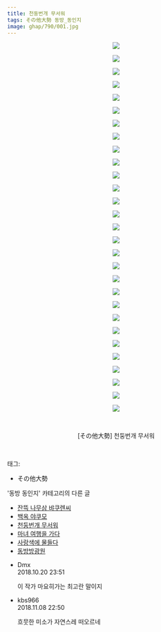 ```yaml
---
title: 천둥번개 무서워
tags: その他大勢 동방_동인지
image: ghap/790/001.jpg
---
```

<div class="article">
<p style="text-align: center; clear: none; float: none;"><img src="{{ site.nasurl }}/ghap/790/001.jpg"/></p>
<p style="text-align: center; clear: none; float: none;"><img src="{{ site.nasurl }}/ghap/790/002.jpg"/></p>
<p style="text-align: center; clear: none; float: none;"><img src="{{ site.nasurl }}/ghap/790/003.jpg"/></p>
<p style="text-align: center; clear: none; float: none;"><img src="{{ site.nasurl }}/ghap/790/004.jpg"/></p>
<p style="text-align: center; clear: none; float: none;"><img src="{{ site.nasurl }}/ghap/790/005.jpg"/></p>
<p style="text-align: center; clear: none; float: none;"><img src="{{ site.nasurl }}/ghap/790/006.jpg"/></p>
<p style="text-align: center; clear: none; float: none;"><img src="{{ site.nasurl }}/ghap/790/007.jpg"/></p>
<p style="text-align: center; clear: none; float: none;"><img src="{{ site.nasurl }}/ghap/790/008.jpg"/></p>
<p style="text-align: center; clear: none; float: none;"><img src="{{ site.nasurl }}/ghap/790/009.jpg"/></p>
<p style="text-align: center; clear: none; float: none;"><img src="{{ site.nasurl }}/ghap/790/010.jpg"/></p>
<p style="text-align: center; clear: none; float: none;"><img src="{{ site.nasurl }}/ghap/790/011.jpg"/></p>
<p style="text-align: center; clear: none; float: none;"><img src="{{ site.nasurl }}/ghap/790/012.jpg"/></p>
<p style="text-align: center; clear: none; float: none;"><img src="{{ site.nasurl }}/ghap/790/013.jpg"/></p>
<p style="text-align: center; clear: none; float: none;"><img src="{{ site.nasurl }}/ghap/790/014.jpg"/></p>
<p style="text-align: center; clear: none; float: none;"><img src="{{ site.nasurl }}/ghap/790/015.jpg"/></p>
<p style="text-align: center; clear: none; float: none;"><img src="{{ site.nasurl }}/ghap/790/016.jpg"/></p>
<p style="text-align: center; clear: none; float: none;"><img src="{{ site.nasurl }}/ghap/790/017.jpg"/></p>
<p style="text-align: center; clear: none; float: none;"><img src="{{ site.nasurl }}/ghap/790/018.jpg"/></p>
<p style="text-align: center; clear: none; float: none;"><img src="{{ site.nasurl }}/ghap/790/019.jpg"/></p>
<p style="text-align: center; clear: none; float: none;"><img src="{{ site.nasurl }}/ghap/790/020.jpg"/></p>
<p style="text-align: center; clear: none; float: none;"><img src="{{ site.nasurl }}/ghap/790/021.jpg"/></p>
<p style="text-align: center; clear: none; float: none;"><img src="{{ site.nasurl }}/ghap/790/022.jpg"/></p>
<p style="text-align: center; clear: none; float: none;"><img src="{{ site.nasurl }}/ghap/790/023.jpg"/></p>
<p style="text-align: center; clear: none; float: none;"><img src="{{ site.nasurl }}/ghap/790/024.jpg"/></p>
<p style="text-align: center; clear: none; float: none;"><img src="{{ site.nasurl }}/ghap/790/025.jpg"/></p>
<p style="text-align: center; clear: none; float: none;"><img src="{{ site.nasurl }}/ghap/790/026.jpg"/></p>
<p style="text-align: center; clear: none; float: none;"><img src="{{ site.nasurl }}/ghap/790/027.jpg"/></p>
<p style="text-align: center; clear: none; float: none;"><img src="{{ site.nasurl }}/ghap/790/028.jpg"/></p>
<p style="text-align: center; clear: none; float: none;"><img src="{{ site.nasurl }}/ghap/790/029.jpg"/></p>
<p style="text-align: center; clear: none; float: none;"><br/></p>
<p style="text-align: center; clear: none; float: none;">[その他大勢] 천둥번개 무서워</p>
<p><br/></p>
</div><div class="tagTrail">
<p>태그: </p>
<ul>
<li>その他大勢</li>
</ul>
</div><div class="another">
<p>'동방 동인지' 카테고리의 다른 글</p>
<ul>
<li><a href="/2016-07-10-ghap_792">잔뜩 나무삼 뱌쿠렌씨</a></li>
<li><a href="/2016-07-09-ghap_791">백옥 야쿠모</a></li>
<li><a href="/2016-07-09-ghap_790">천둥번개 무서워</a></li>
<li><a href="/2016-07-09-ghap_789">마녀 여행을 가다</a></li>
<li><a href="/2016-07-09-ghap_788">사랑색에 물들다</a></li>
<li><a href="/2016-07-09-ghap_787">동방방광원</a></li>
</ul>
</div><div class="cb_module cb_fluid">
<div class="cb_wrt cb_profile">
<div class="comment">
<ul>
<li class="cb_thumb_off" id="comment15358996">
<div class="cb_comment_area">
<div class="cb_info_area">
<div class="cb_section">
<span class="cb_nick_name">Dmx</span>
</div>
<div class="cb_section">
<span class="cb_date">2018.10.20 23:51 </span>
</div>
</div>
<div class="cb_dsc_comment">
<p class="cb_dsc">
											이 작가 마요히가는 최고란 말이지
										</p>
</div>
</div></li>
<li class="cb_thumb_off" id="comment15370097">
<div class="cb_comment_area">
<div class="cb_info_area">
<div class="cb_section">
<span class="cb_nick_name">kbs966</span>
</div>
<div class="cb_section">
<span class="cb_date">2018.11.08 22:50 </span>
</div>
</div>
<div class="cb_dsc_comment">
<p class="cb_dsc">
											흐뭇한 미소가 자연스레 떠오르네
										</p>
</div>
</div></li>
</ul>
</div>
</div><!-- commentList close -->
</div>